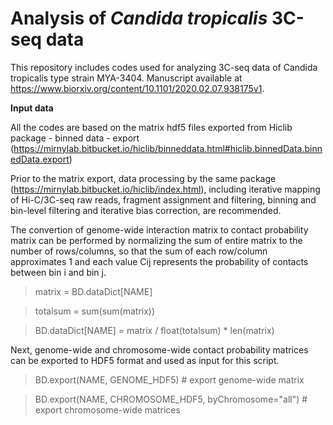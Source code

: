 # Analysis of _Candida tropicalis_ 3C-seq data
This repository includes codes used for analyzing 3C-seq data of Candida tropicalis type strain MYA-3404. Manuscript available at https://www.biorxiv.org/content/10.1101/2020.02.07.938175v1.

**Input data**

All the codes are based on the matrix hdf5 files exported from Hiclib package - binned data - export (https://mirnylab.bitbucket.io/hiclib/binneddata.html#hiclib.binnedData.binnedData.export)

Prior to the matrix export, data processing by the same package (https://mirnylab.bitbucket.io/hiclib/index.html), including iterative mapping of Hi-C/3C-seq raw reads, fragment assignment and filtering, binning and bin-level filtering and iterative bias correction, are recommended.

The convertion of genome-wide interaction matrix to contact probability matrix can be performed by normalizing the sum of entire matrix to the number of rows/columns, so that the sum of each row/column approximates 1 and each value Cij represents the probability of contacts between bin i and bin j.
> matrix = BD.dataDict[NAME]

> totalsum = sum(sum(matrix))

> BD.dataDict[NAME] = matrix / float(totalsum) * len(matrix)

Next, genome-wide and chromosome-wide contact probability matrices can be exported to HDF5 format and used as input for this script.
> BD.export(NAME, GENOME\_HDF5) # export genome-wide matrix

> BD.export(NAME, CHROMOSOME\_HDF5, byChromosome="all") # export chromosome-wide matrices
